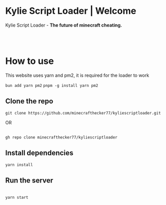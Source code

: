 <div>
<h1>Kylie Script Loader | Welcome</h1>
<p>Kylie Script Loader - <strong>The future of minecraft cheating.</strong></p><br><br>
<h1>How to use</h1>
<p>This website uses yarn and pm2, it is required for the loader to work</p>
<code>bun add yarn pm2</code>
<code>pnpm -g install yarn pm2 </code><br>
<h2>Clone the repo</h2>
<code>git clone https://github.com/minecrafthecker77/kyliescriptloader.git</code>
<p>OR</p><br>
<code>gh repo clone minecrafthecker77/kyliescriptloader</code><br>
<h2>Install dependencies</h2>
<code>yarn install</code>
<h2>Run the server</h2><br>
<code>yarn start</code><br>
</div>

